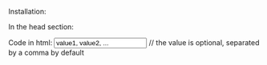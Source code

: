 Installation:

In the head section:
<link href="style_tags.css" rel="stylesheet" type="text/css">
<script src="scripTags.js"></script>

Code in html:
<input type=text name="text" value="value1, value2, ..."> 
// the value is optional, separated by a comma by default

<script>
    const config = { inputName: "text" };
    const tags = new Tags(config);
</scirpt>

Default configuration: 
 
 config = {
            inputName: "email", // name of the input we want to replace
            separate: ', ',     // data separator to send
            type: "default",    // validation type (mail, text)
            limit: 512          // total string length limit O or null no limit
        };
  lang = 'pl'; // language version (pl, en, de, ru, hu)
  tagas = new Tags(config, lang)
